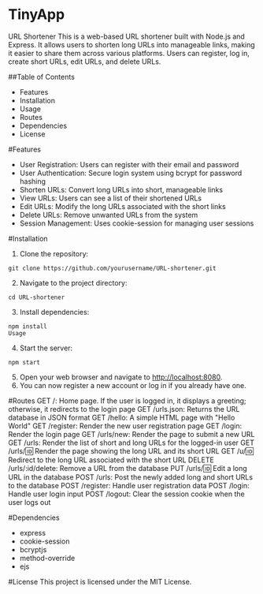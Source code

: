 # TinyApp

URL Shortener
This is a web-based URL shortener built with Node.js and Express. It allows users to shorten long URLs into manageable links, making it easier to share them across various platforms. Users can register, log in, create short URLs, edit URLs, and delete URLs.

##Table of Contents
- Features
- Installation
- Usage
- Routes
- Dependencies
- License

#Features
- User Registration: Users can register with their email and password
- User Authentication: Secure login system using bcrypt for password hashing
- Shorten URLs: Convert long URLs into short, manageable links
- View URLs: Users can see a list of their shortened URLs
- Edit URLs: Modify the long URLs associated with the short links
- Delete URLs: Remove unwanted URLs from the system
- Session Management: Uses cookie-session for managing user sessions

#Installation
1. Clone the repository:
```
git clone https://github.com/yourusername/URL-shortener.git
```
2. Navigate to the project directory:
```
cd URL-shortener
```
3. Install dependencies:
```
npm install
Usage
```
4. Start the server:
```
npm start
```
5. Open your web browser and navigate to [http://localhost:8080](http://localhost:8080).
6. You can now register a new account or log in if you already have one.

#Routes
GET /: Home page. If the user is logged in, it displays a greeting; otherwise, it redirects to the login page
GET /urls.json: Returns the URL database in JSON format
GET /hello: A simple HTML page with "Hello World"
GET /register: Render the new user registration page
GET /login: Render the login page
GET /urls/new: Render the page to submit a new URL
GET /urls: Render the list of short and long URLs for the logged-in user
GET /urls/:id: Render the page showing the long URL and its short URL
GET /u/:id: Redirect to the long URL associated with the short URL
DELETE /urls/:id/delete: Remove a URL from the database
PUT /urls/:id: Edit a long URL in the database
POST /urls: Post the newly added long and short URLs to the database
POST /register: Handle user registration data
POST /login: Handle user login input
POST /logout: Clear the session cookie when the user logs out

#Dependencies
- express
- cookie-session
- bcryptjs
- method-override
- ejs

#License
This project is licensed under the MIT License.
